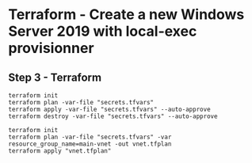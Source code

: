 # Terraform - Create a new Windows Server 2019 with local-exec provisionner

## Step 3 - Terraform

```text
terraform init
terraform plan -var-file "secrets.tfvars"
terraform apply -var-file "secrets.tfvars" --auto-approve
terraform destroy -var-file "secrets.tfvars" --auto-approve

terraform init
terraform plan -var-file "secrets.tfvars" -var resource_group_name=main-vnet -out vnet.tfplan
terraform apply "vnet.tfplan"
```


